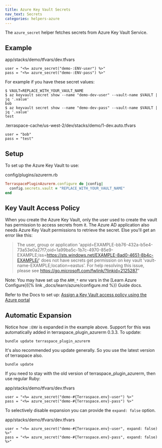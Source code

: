 ```yaml
---
title: Azure Key Vault Secrets
nav_text: Secrets
categories: helpers-azure
---
```


The `azure_secret` helper fetches secrets from Azure Key Vault Service.

## Example

app/stacks/demo/tfvars/dev.tfvars

    user = "<%= azure_secret("demo-:ENV-user") %>"
    pass = "<%= azure_secret("demo-:ENV-pass") %>"

For example if you have these secret values:

    $ VAULT=REPLACE_WITH_YOUR_VAULT_NAME
    $ az keyvault secret show --name "demo-dev-user" --vault-name $VAULT | jq '.value'
    bob
    $ az keyvault secret show --name "demo-dev-pass" --vault-name $VAULT | jq '.value'
    test

.terraspace-cache/us-west-2/dev/stacks/demo/1-dev.auto.tfvars

    user = "bob"
    pass = "test"

## Setup

To set up the Azure Key Vault to use:

config/plugins/azurerm.rb

```ruby
TerraspacePluginAzurerm.configure do |config|
  config.secrets.vault = "REPLACE_WITH_YOUR_VAULT_NAME"
end
```

## Key Vault Access Policy

When you create the Azure Key Vault, only the user used to create the vault has permission to access secrets from it. The Azure AD application also needs Azure Key Vault permissions to retrieve the secret. Else you'll get an error like this:

> The user, group or application 'appid=EXAMPLE-bb76-432a-b5e4-73a53e0a27f7;oid=1a99ba5c-1b7c-4970-85e9-EXAMPLE;iss=https://sts.windows.net/EXAMPLE-8ad0-4651-8b4c-EXAMPLE/' does not have secrets get permission on key vault 'vault-name-EXAMPLE;location=eastus'. For help resolving this issue, please see https://go.microsoft.com/fwlink/?linkid=2125287"

Note: You may have set up the `ARM_*` env vars in the [Learn Azure Configure]({% link _docs/learn/azure/configure.md %}) Guide docs.

Refer to the Docs to set up: [Assign a Key Vault access policy using the Azure portal](https://go.microsoft.com/fwlink/?linkid=2125287)

## Automatic Expansion

Notice how `:ENV` is expanded in the example above. Support for this was automatically added in terraspace\_plugin_azurerm 0.3.3. To update:

    bundle update terraspace_plugin_azurerm

It's also recommended you update generally. So you use the latest version of terraspace also.

    bundle update

If you need to stay with the old version of terraspace\_plugin_azurerm, then use regular Ruby:

app/stacks/demo/tfvars/dev.tfvars

    user = "<%= azure_secret("demo-#{Terraspace.env}-user") %>"
    pass = "<%= azure_secret("demo-#{Terraspace.env}-pass") %>"

To selectively disable expansion you can provide the `expand: false` option.

app/stacks/demo/tfvars/dev.tfvars

    user = "<%= azure_secret("demo-#{Terraspace.env}-user", expand: false) %>"
    pass = "<%= azure_secret("demo-#{Terraspace.env}-pass", expand: false) %>"
